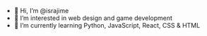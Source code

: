 - 👋 Hi, I’m @israjime
- 👀 I’m interested in web design and game development
- 🌱 I’m currently learning Python, JavaScript, React, CSS & HTML

<!---
israjime/israjime is a ✨ special ✨ repository because its `README.md` (this file) appears on your GitHub profile.
You can click the Preview link to take a look at your changes.
--->
